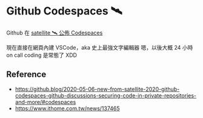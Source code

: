 # Github Codespaces 🛰️


Github 在 [satellite 🛰️ 公佈 Codespaces][github_satellite]

<!--more-->

現在直接在網頁內建 VSCode，aka 史上最強文字編輯器
嗯，以後大概 24 小時 on call coding 是常態了 XDD

## Reference

- https://github.blog/2020-05-06-new-from-satellite-2020-github-codespaces-github-discussions-securing-code-in-private-repositories-and-more/#codespaces
- https://www.ithome.com.tw/news/137465

[github_satellite]: https://github.blog/2020-05-06-new-from-satellite-2020-github-codespaces-github-discussions-securing-code-in-private-repositories-and-more/#codespaces


